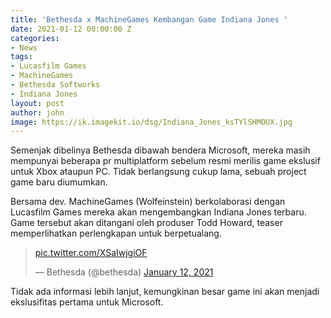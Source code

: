 ```yaml
---
title: 'Bethesda x MachineGames Kembangan Game Indiana Jones '
date: 2021-01-12 00:00:00 Z
categories:
- News
tags:
- Lucasfilm Games
- MachineGames
- Bethesda Softworks
- Indiana Jones
layout: post
author: john
image: https://ik.imagekit.io/dsg/Indiana_Jones_ksTYlSHMOUX.jpg
---
```


Semenjak dibelinya Bethesda dibawah bendera Microsoft, mereka masih mempunyai beberapa pr multiplatform sebelum resmi merilis game ekslusif untuk Xbox ataupun PC. Tidak berlangsung cukup lama, sebuah project game baru diumumkan.

Bersama dev. MachineGames (Wolfeinstein) berkolaborasi dengan Lucasfilm Games mereka akan mengembangkan Indiana Jones terbaru. Game tersebut akan ditangani oleh produser Todd Howard, teaser memperlihatkan perlengkapan untuk berpetualang. 

<blockquote class="twitter-tweet align=center"><p lang="und" dir="ltr"><a href="https://t.co/XSaIwjgiOF">pic.twitter.com/XSaIwjgiOF</a></p>&mdash; Bethesda (@bethesda) <a href="https://twitter.com/bethesda/status/1349023307228704770?ref_src=twsrc%5Etfw">January 12, 2021</a></blockquote> <script async src="https://platform.twitter.com/widgets.js" charset="utf-8"></script>

Tidak ada informasi lebih lanjut, kemungkinan besar game ini akan menjadi ekslusifitas pertama untuk Microsoft.
